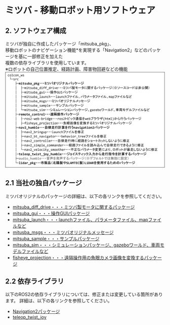 # ミツバ - 移動ロボット用ソフトウェア

## 2. ソフトウェア構成
ミツバが独自に作成したパッケージ「mitsuba_pkg」、  
移動ロボットのナビゲーション機能*を実現する「Navigation2」などのパッケージを基に一部修正を加えた  
複数の依存ライブラリを使用しています。  
※ロボットの自己位置推定、経路計画、障害物回避などの機能
![system_structure.png](ソフトウェア構成.png)  

## 2.1 当社の独自パッケージ  
ミツバオリジナルのパッケージの詳細は、以下の各リンクを参照してください。　　
* [mitsuba_diff_drive・・・ミツバ製モータに関するパッケージ](https://github.com/MITSUBA-Co/SoftwareForMobileRobots/blob/main/Document/mitsuba_diff_drive.md)  
* [mitsuba_gui・・・操作GUIパッケージ](https://github.com/MITSUBA-Co/SoftwareForMobileRobots/blob/main/Document/mitsuba_gui.md)  
* [mitsuba_launch・・・launchファイル、パラメータファイル、mapファイルなど](https://github.com/MITSUBA-Co/SoftwareForMobileRobots/blob/main/Document/mitsuba_launch.md)  
* [mitusba_msgs・・・ミツバオリジナルメッセージ](https://github.com/MITSUBA-Co/SoftwareForMobileRobots/blob/main/Document/mitsuba_msgs.md)  
* [mitsuba_sample・・・サンプルパッケージ](https://github.com/MITSUBA-Co/SoftwareForMobileRobots/blob/main/Document/mitsuba_sample.md) 
* [mitsuba_sim・・・シミュレーションパッケージ、gazeboワールド、車両モデルファイルなど](https://github.com/MITSUBA-Co/SoftwareForMobileRobots/blob/main/Document/mitsuba_sim.md)  
* [fisheye_projection・・・遠隔操作用の魚眼カメラ画像を変換するパッケージ](https://github.com/MITSUBA-Co/SoftwareForMobileRobots/blob/main/Document/%E9%81%A0%E9%9A%94%E6%93%8D%E4%BD%9C%E6%96%B9%E6%B3%956.md) 

## 2.2 依存ライブラリ  
以下のROS2の依存ライブラリについては、修正または変更している箇所があります。 
詳細は、以下の各リンクを参照してください。  
* [Navigation2パッケージ](https://github.com/MITSUBA-Co/SoftwareForMobileRobots/blob/main/Document/navigation2.md)  
* [teleop_twist_joy](https://github.com/MITSUBA-Co/SoftwareForMobileRobots/blob/main/Document/teleop_twist_joy.md)













